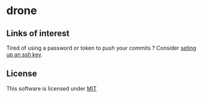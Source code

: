 # drone
## Links of interest
Tired of using a password or token to push your commits ? Consider [seting up an ssh key](https://blog.corsego.com/aws-cloud9-github-ssh).
## License
This software is licensed under [MIT](LICENSE)
